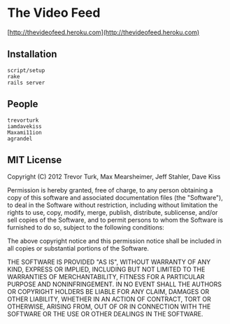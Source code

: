 # The Video Feed

[http://thevideofeed.heroku.com](http://thevideofeed.heroku.com)

## Installation

    script/setup
    rake
    rails server

## People

    trevorturk
    iamdavekiss
    Maxami11ion
    agrandel

## MIT License

Copyright (C) 2012 Trevor Turk, Max Mearsheimer, Jeff Stahler, Dave Kiss

Permission is hereby granted, free of charge, to any person obtaining a copy of this software and associated documentation files (the "Software"), to deal in the Software without restriction, including without limitation the rights to use, copy, modify, merge, publish, distribute, sublicense, and/or sell copies of the Software, and to permit persons to whom the Software is furnished to do so, subject to the following conditions:

The above copyright notice and this permission notice shall be included in all copies or substantial portions of the Software.

THE SOFTWARE IS PROVIDED "AS IS", WITHOUT WARRANTY OF ANY KIND, EXPRESS OR IMPLIED, INCLUDING BUT NOT LIMITED TO THE WARRANTIES OF MERCHANTABILITY, FITNESS FOR A PARTICULAR PURPOSE AND NONINFRINGEMENT. IN NO EVENT SHALL THE AUTHORS OR COPYRIGHT HOLDERS BE LIABLE FOR ANY CLAIM, DAMAGES OR OTHER LIABILITY, WHETHER IN AN ACTION OF CONTRACT, TORT OR OTHERWISE, ARISING FROM, OUT OF OR IN CONNECTION WITH THE SOFTWARE OR THE USE OR OTHER DEALINGS IN THE SOFTWARE.
